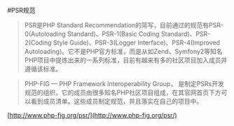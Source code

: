 #PSR规范
>PSR是PHP Standard Recommendation的简写，目前通过的规范有PSR-0(Autoloading Standard)、PSR-1(Basic Coding Standard)、PSR-2(Coding Style Guide)、PSR-3(Logger Interface)、PSR-4(Improved Autoloading)。它不是PHP官方标准，而是从如Zend、Symfony2等知名PHP项目中提炼出来的一系列标准，目前有越来有多的社区项目加入成员并遵循该标准。

>PHP-FIG — PHP Framework Interoperability Group， 是制定PSRs开发规范的组织，它的成员由很多知名PHP社区项目组成，在其官网首页下方可以看到成员清单。这些成员制定规范，并且落实在自己的项目中。

[http://www.php-fig.org/psr/](http://www.php-fig.org/psr/)



